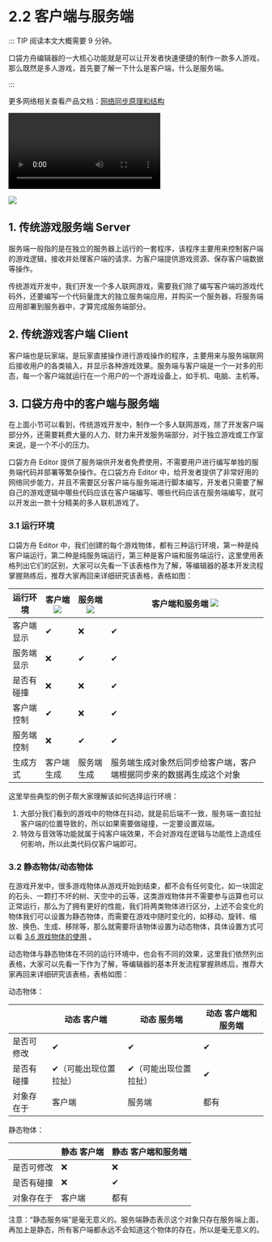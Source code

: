 # 2.2 客户端与服务端

::: TIP 阅读本文大概需要 9 分钟。

口袋方舟编辑器的一大核心功能就是可以让开发者快速便捷的制作一款多人游戏，那么既然是多人游戏，首先要了解一下什么是客户端，什么是服务端。

:::

更多网络相关查看产品文档：[网络同步原理和结构](https://docs.ark.online/Scripting/NetworkSynchronizationStructureandMechanics.html)

<video controls src="https://cdn.233xyx.com/1681114091719_118.mp4"></video>

![](https://wstatic-a1.233leyuan.com/productdocs/static/boxcnM7fx4TyFOXUdZK62JZrXIR.png)

## 1. 传统游戏服务端 Server

服务端一般指的是在独立的服务器上运行的一套程序，该程序主要用来控制客户端的游戏逻辑，接收并处理客户端的请求、为客户端提供游戏资源、保存客户端数据等操作。

传统游戏开发中，我们开发一个多人联网游戏，需要我们除了编写客户端的游戏代码外，还要编写一个代码量庞大的独立服务端应用，并购买一个服务器，将服务端应用部署到服务器中，才算完成服务端部分。

## 2. 传统游戏客户端 Client

客户端也是玩家端，是玩家直接操作进行游戏操作的程序，主要用来与服务端联网后接收用户的各类输入，并显示各种游戏效果。服务端与客户端是一个一对多的形态，每一个客户端就运行在一个用户的一个游戏设备上，如手机、电脑、主机等。

## 3. 口袋方舟中的客户端与服务端

在上面小节可以看到，传统游戏开发中，制作一个多人联网游戏，除了开发客户端部分外，还需要耗费大量的人力、财力来开发服务端部分，对于独立游戏或工作室来说，是一个不小的压力。

口袋方舟 Editor 提供了服务端供开发者免费使用，不需要用户进行编写单独的服务端代码并部署等繁杂操作。在口袋方舟 Editor 中，给开发者提供了非常好用的网络同步能力，并且不需要区分客户端与服务端进行脚本编写，开发者只需要了解自己的游戏逻辑中哪些代码应该在客户端编写、哪些代码应该在服务端编写，就可以开发出一款十分精美的多人联机游戏了。

### 3.1 运行环境

口袋方舟 Editor 中，我们创建的每个游戏物体，都有三种运行环境，第一种是纯客户端运行，第二种是纯服务端运行，第三种是客户端和服务端运行，这里使用表格列出它们的区别，大家可以先看一下该表格作为了解，等编辑器的基本开发流程掌握熟练后，推荐大家再回来详细研究该表格，表格如图：

| 运行环境   | 客户端![](https://wstatic-a1.233leyuan.com/productdocs/static/boxcngxgAOwI5RdKJdqvl0ck6db.png) | 服务端![](https://wstatic-a1.233leyuan.com/productdocs/static/boxcngswGNJegKAAC29d5prBaZF.png) | 客户端和服务端 ![](https://wstatic-a1.233leyuan.com/productdocs/static/boxcnMxcF8CUevCWqGDmadK8KIf.png)       |
| ---------- | ------------------------------------------------------ | ------------------------------------------------------ | ---------------------- |
| 客户端显示 | ✔                                                     | ❌                                                     | ✔                                                                   |
| 服务端显示 | ❌                                                     | ✔                                                     | ✔                                                                   |
| 是否有碰撞 | ❌                                                     | ❌                                                     | ✔                                                                   |
| 客户端控制 | ✔                                                     | ❌                                                     | ✔                                                                   |
| 服务端控制 | ❌                                                     | ✔                                                     | ✔                                                                   |
| 生成方式   | 客户端生成    | 服务端生成    | 服务端生成对象然后同步给客户端，客户端根据同步来的数据再生成这个对象 |

这里举些典型的例子帮大家理解该如何选择运行环境：

1. 大部分我们看到的游戏中的物体在抖动，就是前后端不一致，服务端一直拉扯客户端的位置导致的，所以如果需要做碰撞，一定要设置双端。
2. 特效与音效等功能就属于纯客户端效果，不会对游戏在逻辑与功能性上造成任何影响，所以此类代码仅客户端即可。

### 3.2 静态物体/动态物体

在游戏开发中，很多游戏物体从游戏开始到结束，都不会有任何变化，如一块固定的石头、一颗打不坏的树、天空中的云等，这类游戏物体并不需要参与运算也可以正常运行，那么为了拥有更好的性能，我们将两类物体进行区分，上述不会变化的物体我们可以设置为静态物体，而需要在游戏中随时变化的，如移动、旋转、缩放、换色、生成、移除等，那么就需要将该物体设置为动态物体，具体设置方式可以看 [3.6 游戏物体的使用](https://learning.ark.online/md/3.6.html)  。

动态物体与静态物体在不同的运行环境中，也会有不同的效果，这里我们依然列出表格，大家可以先看一下作为了解，等编辑器的基本开发流程掌握熟练后，推荐大家再回来详细研究该表格，表格如图：

动态物体：

|            | 动态 客户端            | 动态 服务端            | 动态 客户端和服务端 |
| ---------- | ---------------------- | ---------------------- | ------------------- |
| 是否可修改 | ✔                     | ✔                     | ✔                  |
| 是否有碰撞 | ✔（可能出现位置拉扯） | ✔（可能出现位置拉扯） | ✔                  |
| 对象存在于 | 客户端                 | 服务端                 | 都有                |

静态物体：

|            | 静态 客户端  | 静态 客户端和服务端 |
| ---------- | -----------  | ------------------- |
| 是否可修改 | ❌    | ❌                  |
| 是否有碰撞 | ❌    | ✔                  |
| 对象存在于 | 客户端    | 都有                |

注意：“静态服务端”是毫无意义的。服务端静态表示这个对象只存在服务端上面，再加上是静态，所有客户端都永远不会知道这个物体的存在，所以是毫无意义的。

